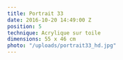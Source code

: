 ```yaml
---
title: Portrait 33
date: 2016-10-20 14:49:00 Z
position: 5
technique: Acrylique sur toile
dimensions: 55 x 46 cm
photo: "/uploads/portrait33_hd.jpg"
---
```


